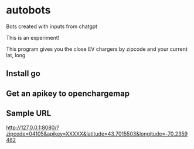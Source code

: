 # autobots
Bots created with inputs from chatgpt

This is an experiment!

This program gives you the close EV chargers by zipcode and your current lat, long

## Install go

## Get an apikey to openchargemap

## Sample URL
http://127.0.0.1:8080/?zipcode=04105&apikey=XXXXX&latitude=43.7015503&longitude=-70.2359482



